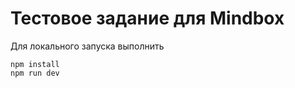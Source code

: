 # Тестовое задание для Mindbox

Для локального запуска выполнить

```shell
npm install
npm run dev
```
